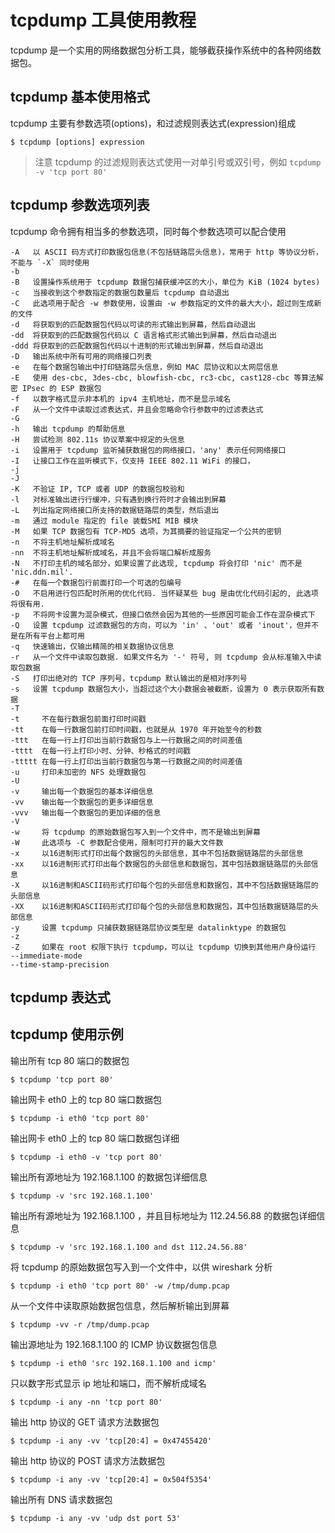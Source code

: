 # tcpdump 工具使用教程

tcpdump 是一个实用的网络数据包分析工具，能够截获操作系统中的各种网络数据包。

## tcpdump 基本使用格式

tcpdump 主要有参数选项(options)，和过滤规则表达式(expression)组成

```
$ tcpdump [options] expression
```

> 注意 tcpdump 的过滤规则表达式使用一对单引号或双引号，例如 `tcpdump -v 'tcp port 80'`

## tcpdump 参数选项列表

tcpdump 命令拥有相当多的参数选项，同时每个参数选项可以配合使用

```
-A   以 ASCII 码方式打印数据包信息(不包括链路层头信息)，常用于 http 等协议分析，不能与 `-X` 同时使用
-b
-B   设置操作系统用于 tcpdump 数据包捕获缓冲区的大小，单位为 KiB (1024 bytes)
-c   当接收到这个参数指定的数据包数量后 tcpdump 自动退出
-C   此选项用于配合 -w 参数使用，设置由 -w 参数指定的文件的最大大小，超过则生成新的文件
-d   将获取到的匹配数据包代码以可读的形式输出到屏幕，然后自动退出
-dd  将获取到的匹配数据包代码以 C 语言格式形式输出到屏幕，然后自动退出
-ddd 将获取到的匹配数据包代码以十进制的形式输出到屏幕，然后自动退出
-D   输出系统中所有可用的网络接口列表
-e   在每个数据包输出中打印链路层头信息，例如 MAC 层协议和以太网层信息
-E   使用 des-cbc, 3des-cbc, blowfish-cbc, rc3-cbc, cast128-cbc 等算法解密 IPsec 的 ESP 数据包
-f   以数字格式显示非本机的 ipv4 主机地址，而不是显示域名
-F   从一个文件中读取过滤表达式，并且会忽略命令行参数中的过滤表达式
-G
-h   输出 tcpdump 的帮助信息
-H   尝试检测 802.11s 协议草案中规定的头信息
-i   设置用于 tcpdump 监听捕获数据包的网络接口，'any' 表示任何网络接口
-I   让接口工作在监听模式下，仅支持 IEEE 802.11 WiFi 的接口， 
-j
-J
-K   不验证 IP, TCP 或者 UDP 的数据包校验和
-l   对标准输出进行行缓冲，只有遇到换行符时才会输出到屏幕
-L   列出指定网络接口所支持的数据链路层的类型，然后退出
-m   通过 module 指定的 file 装载SMI MIB 模块
-M   如果 TCP 数据包有 TCP-MD5 选项，为其摘要的验证指定一个公共的密钥
-n   不将主机地址解析成域名
-nn  不将主机地址解析成域名，并且不会将端口解析成服务
-N   不打印主机的域名部分，如果设置了此选现, tcpdump 将会打印 'nic' 而不是 'nic.ddn.mil'.
-#   在每一个数据包行前面打印一个可选的包编号
-O   不启用进行包匹配时所用的优化代码. 当怀疑某些 bug 是由优化代码引起的, 此选项将很有用.
-p   不将网卡设置为混杂模式，但接口依然会因为其他的一些原因可能会工作在混杂模式下
-Q   设置 tcpdump 过滤数据包的方向，可以为 'in' 、'out' 或者 'inout'，但并不是在所有平台上都可用
-q   快速输出，仅输出精简的相关数据协议信息
-r   从一个文件中读取包数据. 如果文件名为 '-' 符号, 则 tcpdump 会从标准输入中读取包数据
-S   打印出绝对的 TCP 序列号，tcpdump 默认输出的是相对序列号
-s   设置 tcpdump 数据包大小，当超过这个大小数据会被截断，设置为 0 表示获取所有数据
-T
-t     不在每行数据包前面打印时间戳
-tt    在每一行数据包前打印时间戳，也就是从 1970 年开始至今的秒数
-ttt   在每一行上打印出当前行数据包与上一行数据之间的时间差值
-tttt  在每一行上打印小时、分钟、秒格式的时间戳
-ttttt 在每一行上打印出当前行数据包与第一行数据之间的时间差值
-u     打印未加密的 NFS 处理数据包
-U
-v     输出每一个数据包的基本详细信息
-vv    输出每一个数据包的更多详细信息
-vvv   输出每一个数据包的更加详细的信息
-V
-w     将 tcpdump 的原始数据包写入到一个文件中，而不是输出到屏幕
-W     此选项与 -C 参数配合使用，限制可打开的最大文件数
-x     以16进制形式打印出每个数据包的头部信息，其中不包括数据链路层的头部信息
-xx    以16进制形式打印出每个数据包的头部信息和数据包，其中包括数据链路层的头部信息
-X     以16进制和ASCII码形式打印每个包的头部信息和数据包，其中不包括数据链路层的头部信息
-XX    以16进制和ASCII码形式打印每个包的头部信息和数据包，其中包括数据链路层的头部信息
-y     设置 tcpdump 只捕获数据链路层协议类型是 datalinktype 的数据包
-z
-Z     如果在 root 权限下执行 tcpdump，可以让 tcpdump 切换到其他用户身份运行
--immediate-mode
--time-stamp-precision
```

## tcpdump 表达式


## tcpdump 使用示例


输出所有 tcp 80 端口的数据包

```
$ tcpdump 'tcp port 80'
```

输出网卡 eth0 上的 tcp 80 端口数据包

```
$ tcpdump -i eth0 'tcp port 80'
```

输出网卡 eth0 上的 tcp 80 端口数据包详细

```
$ tcpdump -i eth0 -v 'tcp port 80'
```

输出所有源地址为 192.168.1.100 的数据包详细信息

```
$ tcpdump -v 'src 192.168.1.100'
```

输出所有源地址为 192.168.1.100 ，并且目标地址为 112.24.56.88 的数据包详细信息

```
$ tcpdump -v 'src 192.168.1.100 and dst 112.24.56.88'
```

将 tcpdump 的原始数据包写入到一个文件中，以供 wireshark 分析

```
$ tcpdump -i eth0 'tcp port 80' -w /tmp/dump.pcap
```

从一个文件中读取原始数据包信息，然后解析输出到屏幕

```
$ tcpdump -vv -r /tmp/dump.pcap
```

输出源地址为 192.168.1.100 的 ICMP 协议数据包信息

```
$ tcpdump -i eth0 'src 192.168.1.100 and icmp'
```

只以数字形式显示 ip 地址和端口，而不解析成域名

```
$ tcpdump -i any -nn 'tcp port 80'
```

输出 http 协议的 GET 请求方法数据包

```
$ tcpdump -i any -vv 'tcp[20:4] = 0x47455420'
```

输出 http 协议的 POST 请求方法数据包

```
$ tcpdump -i any -vv 'tcp[20:4] = 0x504f5354'
```

输出所有 DNS 请求数据包

```
$ tcpdump -i any -vv 'udp dst port 53'
```

